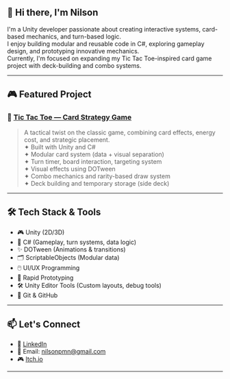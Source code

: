 ## 👋 Hi there, I'm Nilson

I'm a Unity developer passionate about creating interactive systems, card-based mechanics, and turn-based logic.  
I enjoy building modular and reusable code in C#, exploring gameplay design, and prototyping innovative mechanics.  
Currently, I'm focused on expanding my Tic Tac Toe-inspired card game project with deck-building and combo systems.

---

## 🎮 Featured Project

### 🔹 [Tic Tac Toe — Card Strategy Game](https://github.com/nilsonmello/TicTacToe)
> A tactical twist on the classic game, combining card effects, energy cost, and strategic placement.  
> ✦ Built with Unity and C#  
> ✦ Modular card system (data + visual separation)  
> ✦ Turn timer, board interaction, targeting system  
> ✦ Visual effects using DOTween  
> ✦ Combo mechanics and rarity-based draw system  
> ✦ Deck building and temporary storage (side deck)

---

## 🛠️ Tech Stack & Tools

- 🎮 Unity (2D/3D)
- 🧠 C# (Gameplay, turn systems, data logic)
- ✨ DOTween (Animations & transitions)
- 🗂️ ScriptableObjects (Modular data)
- 🖱️ UI/UX Programming
- 🧪 Rapid Prototyping
- 🛠️ Unity Editor Tools (Custom layouts, debug tools)
- 💾 Git & GitHub

---

## 📫 Let's Connect

- 💼 [LinkedIn](https://www.linkedin.com/in/nilson-melo-100565291/)
- 📨 Email: nilsonpmn@gmail.com
- 🎮 [Itch.io](https://nilson-neto.itch.io)

---


